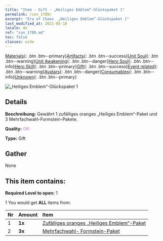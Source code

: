 ```yaml
---
title: "Item - Gift - „Heiliges Emblem“-Glückspaket 1"
permalink: /con_1789/
excerpt: "Era of Chaos  „Heiliges Emblem“-Glückspaket 1"
last_modified_at: 2021-05-18
locale: de
ref: "con_1789.md"
toc: false
classes: wide
---
```

 [Materials](/ItemsDE/){: .btn .btn--primary}[Artifacts](/ItemsDE/Artifacts/){: .btn .btn--success}[Unit Soul](/ItemsDE/UnitSoul/){: .btn .btn--warning}[Unit Awakening](/ItemsDE/UnitAwakening/){: .btn .btn--danger}[Hero Soul](/ItemsDE/HeroSoul/){: .btn .btn--info}[Hero Skill](/ItemsDE/HeroSkill/){: .btn .btn--primary}[Gift](/ItemsDE/Gift/){: .btn .btn--success}[Event related](/ItemsDE/Events/){: .btn .btn--warning}[Avatars](/ItemsDE/Avatars/){: .btn .btn--danger}[Consumables](/ItemsDE/Consumables/){: .btn .btn--info}[Unknown](/ItemsDE/Unknown/){: .btn .btn--primary}

 ![„Heiliges Emblem“-Glückspaket 1](/images/t/i_907411.png)

## Details
 **Beschreibung:** Gewährt 1 zufälliges oranges „Heiliges Emblem“-Paket und 3 Mehrfachwahl-Formstein-Pakete.

 **Quality:** <span style="color: #DA70D6">OK</span>

 **Type:** Gift

## Gather

  None

## This item contains:

 **Required Level to open:** 1

 1 You would get **ALL** items  from:

  | Nr | Amount |     Item    |
  |:---|:-------|:------------|
  | 1 |  **1x** | [Zufälliges oranges „Heiliges Emblem“-Paket](/ItemsDE/con_1794/) |  | 
  | 2 |  **3x** | [Mehrfachwahl- Formstein-Paket](/ItemsDE/con_1480/) |  | 
